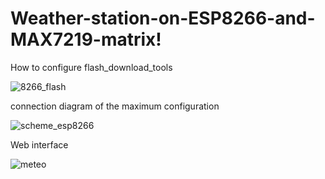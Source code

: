 # Weather-station-on-ESP8266-and-MAX7219-matrix!
How to configure flash_download_tools

![8266_flash](https://user-images.githubusercontent.com/3407229/191793563-ba61b4f9-d7ed-41de-83c8-73f458dd3660.jpg)

connection diagram of the maximum configuration

![scheme_esp8266](https://user-images.githubusercontent.com/3407229/191793606-83d76c20-5c58-4425-a2e5-2ed80b8ed3da.png)



Web interface

![meteo](https://user-images.githubusercontent.com/3407229/191795171-95626df7-033b-4e8b-bdf9-a2437380dc80.jpg)
